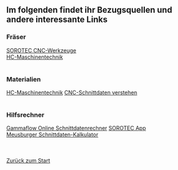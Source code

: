 ## Im folgenden findet ihr Bezugsquellen und andere interessante Links
### Fräser
[SOROTEC CNC-Werkzeuge](https://www.sorotec.de/shop/Zerspanungswerkzeuge/sorotec-werkzeuge/)<br>
[HC-Maschinentechnik](https://hc-maschinentechnik.de/Fraeser-Bohrer)
<br><br>
### Materialien
[HC-Maschinentechnik](https://hc-maschinentechnik.de/Rohmaterialien)
[CNC-Schnittdaten verstehen](https://gammaflow.de/blogs/cnc-blog/cnc-schnittdaten-verstehen-teil-1-einleitung)
<br><br>
### Hilfsrechner
[Gammaflow Online Schnittdatenrechner](https://gammaflow.de/pages/schnittdatenrechner)
[SOROTEC App](https://app.sorotec.de/)<br>
[Meusburger Schnittdaten-Kalkulator](https://schnittdaten.meusburger.com/)
<br><br><br><br>
[Zurück zum Start](https://makerspace-wi.github.io/Project-CNC-3/)
